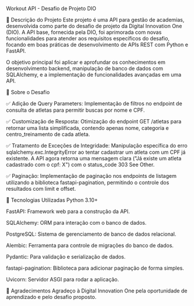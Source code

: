 Workout API - Desafio de Projeto DIO

📄 Descrição do Projeto
Este projeto é uma API para gestão de academias, desenvolvida como parte do desafio de projeto da Digital Innovation One (DIO). A API base, fornecida pela DIO, foi aprimorada com novas funcionalidades para atender aos requisitos específicos do desafio, focando em boas práticas de desenvolvimento de APIs REST com Python e FastAPI.

O objetivo principal foi aplicar e aprofundar os conhecimentos em desenvolvimento backend, manipulação de banco de dados com SQLAlchemy, e a implementação de funcionalidades avançadas em uma API.

🎯 Sobre o Desafio

✅ Adição de Query Parameters: Implementação de filtros no endpoint de consulta de atletas para permitir buscas por nome e CPF.

✅ Customização de Resposta: Otimização do endpoint GET /atletas para retornar uma lista simplificada, contendo apenas nome, categoria e centro_treinamento de cada atleta.

✅ Tratamento de Exceções de Integridade: Manipulação específica do erro sqlalchemy.exc.IntegrityError ao tentar cadastrar um atleta com um CPF já existente. A API agora retorna uma mensagem clara ("Já existe um atleta cadastrado com o cpf: X") com o status_code 303 See Other.

✅ Paginação: Implementação de paginação nos endpoints de listagem utilizando a biblioteca fastapi-pagination, permitindo o controle dos resultados com limit e offset.

🚀 Tecnologias Utilizadas
Python 3.10+

FastAPI: Framework web para a construção da API.

SQLAlchemy: ORM para interação com o banco de dados.

PostgreSQL: Sistema de gerenciamento de banco de dados relacional.

Alembic: Ferramenta para controle de migrações do banco de dados.

Pydantic: Para validação e serialização de dados.

fastapi-pagination: Biblioteca para adicionar paginação de forma simples.

Uvicorn: Servidor ASGI para rodar a aplicação.


🙏 Agradecimentos
Agradeço à Digital Innovation One pela oportunidade de aprendizado e pelo desafio proposto.